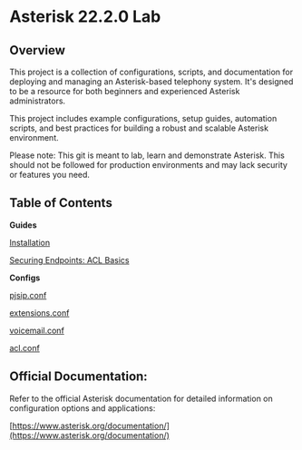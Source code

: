 # Asterisk 22.2.0 Lab

## Overview

This project is a collection of configurations, scripts, and documentation for deploying and managing an Asterisk-based telephony system. It's designed to be a resource for both beginners and experienced Asterisk administrators.

This project includes example configurations, setup guides, automation scripts, and best practices for building a robust and scalable Asterisk environment.

Please note: This git is meant to lab, learn and demonstrate Asterisk. This should not be followed for production environments and may lack security or features you need.

## Table of Contents

**Guides**

[Installation](/guides/Installation.md)

[Securing Endpoints: ACL Basics](https://github.com/brickbuckett/Asterisk-022.2-Lab/blob/main/guides/securing-endpoints-acl.md)

**Configs**

[pjsip.conf](https://github.com/brickbuckett/Asterisk-022.2-Lab/blob/main/configs/pjsip.conf)

[extensions.conf](https://github.com/brickbuckett/Asterisk-022.2-Lab/blob/main/configs/extensions.conf)

[voicemail.conf](https://github.com/brickbuckett/Asterisk-022.2-Lab/blob/main/configs/voicemail.conf)

[acl.conf](https://github.com/brickbuckett/Asterisk-022.2-Lab/blob/main/configs/acl.conf)

## Official Documentation:
Refer to the official Asterisk documentation for detailed information on configuration options and applications:

[https://www.asterisk.org/documentation/](https://www.asterisk.org/documentation/)
